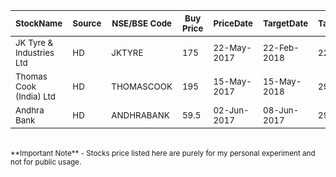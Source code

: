|  	 <sub>StockName</sub>				| <sub>Source</sub> | <sub>NSE/BSE Code</sub>	|  <sub>Buy Price</sub> 	|  <sub>PriceDate</sub>	| <sub>TargetDate</sub>  | <sub>TargetPrice</sub> |  <sub>Duration</sub> |  <sub>Status</sub>	 | <sub>Diff </sub>|
| ----------------	|-----------| -------------- | ----------- | ----------------- |----------------- | -------------- | ------------- | -------- |---------- |
| <sub>JK Tyre & Industries Ltd</sub>  | <sub>HD</sub> |  <sub>JKTYRE</sub> |  <sub>175</sub> | <sub>22-May-2017</sub> | <sub>22-Feb-2018</sub> | <sub>227</sub> |<sub> 9M</sub> | <sub>Open</sub>| <sub>25% </sub>|
| <sub>Thomas Cook (India) Ltd </sub>  | <sub>HD</sub> |  <sub>THOMASCOOK</sub> |  <sub>195</sub> | <sub>15-May-2017</sub> | <sub>15-May-2018</sub> | <sub>290</sub> |<sub> 12M</sub> | <sub>Open</sub>| <sub>39% </sub>|
| <sub>Andhra Bank </sub>  | <sub>HD</sub> |  <sub>ANDHRABANK </sub> |  <sub>59.5</sub> | <sub>02-Jun-2017</sub> | <sub>08-Jun-2017</sub> | <sub>290</sub> |<sub> 5D</sub> | <sub>Open</sub>| <sub>8.11% </sub>|

<br>
<sub>**Important Note** - Stocks price listed here are purely for my personal experiment and not for public usage.</sub>
